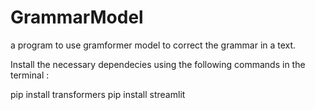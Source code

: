 # GrammarModel
a program to use gramformer model to correct the grammar in a text.

Install the necessary dependecies using the following commands in the terminal :

pip install transformers
pip install streamlit



